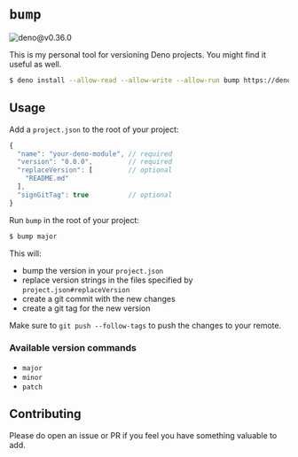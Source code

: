 # `bump`

![deno@v0.36.0](https://github.com/iAmNathanJ/bump/workflows/deno@v0.36.0/badge.svg)

This is my personal tool for versioning Deno projects. You might find it useful as well.

```sh
$ deno install --allow-read --allow-write --allow-run bump https://denopkg.com/iamnathanj/bump@v1.0.2/cli.ts
```

## Usage

Add a `project.json` to the root of your project:

```js
{
  "name": "your-deno-module", // required 
  "version": "0.0.0",         // required
  "replaceVersion": [         // optional
    "README.md"
  ],
  "signGitTag": true          // optional
}
```

Run `bump` in the root of your project:
```sh
$ bump major
```

This will:
- bump the version in your `project.json`
- replace version strings in the files specified by `project.json#replaceVersion`
- create a git commit with the new changes
- create a git tag for the new version

Make sure to `git push --follow-tags` to push the changes to your remote.

### Available version commands
- `major`
- `minor`
- `patch`

## Contributing
Please do open an issue or PR if you feel you have something valuable to add. 
